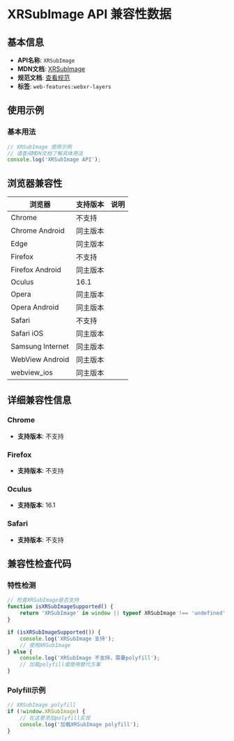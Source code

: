 # XRSubImage API 兼容性数据

## 基本信息

- **API名称**: `XRSubImage`
- **MDN文档**: [XRSubImage](https://developer.mozilla.org/docs/Web/API/XRSubImage)
- **规范文档**: [查看规范](https://immersive-web.github.io/layers/#xrsubimagetype)
- **标签**: `web-features:webxr-layers`

## 使用示例

### 基本用法

```javascript
// XRSubImage 使用示例
// 请查阅MDN文档了解具体用法
console.log('XRSubImage API');
```

## 浏览器兼容性

| 浏览器 | 支持版本 | 说明 |
|--------|----------|------|
| Chrome | 不支持 |  |
| Chrome Android | 同主版本 |  |
| Edge | 同主版本 |  |
| Firefox | 不支持 |  |
| Firefox Android | 同主版本 |  |
| Oculus | 16.1 |  |
| Opera | 同主版本 |  |
| Opera Android | 同主版本 |  |
| Safari | 不支持 |  |
| Safari iOS | 同主版本 |  |
| Samsung Internet | 同主版本 |  |
| WebView Android | 同主版本 |  |
| webview_ios | 同主版本 |  |

## 详细兼容性信息

### Chrome

- **支持版本**: 不支持

### Firefox

- **支持版本**: 不支持

### Oculus

- **支持版本**: 16.1

### Safari

- **支持版本**: 不支持

## 兼容性检查代码

### 特性检测

```javascript
// 检查XRSubImage是否支持
function isXRSubImageSupported() {
    return 'XRSubImage' in window || typeof XRSubImage !== 'undefined';
}

if (isXRSubImageSupported()) {
    console.log('XRSubImage 支持');
    // 使用XRSubImage
} else {
    console.log('XRSubImage 不支持，需要polyfill');
    // 加载polyfill或使用替代方案
}
```

### Polyfill示例

```javascript
// XRSubImage polyfill
if (!window.XRSubImage) {
    // 在这里添加polyfill实现
    console.log('加载XRSubImage polyfill');
}
```


